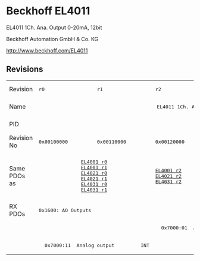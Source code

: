 # Beckhoff EL4011

EL4011 1Ch. Ana. Output 0-20mA, 12bit

Beckhoff Automation GmbH & Co. KG

http://www.beckhoff.com/EL4011

## Revisions
<table>
<tr >
<td>Revision</td>
<td><pre>r0</pre></td>
<td><pre>r1</pre></td>
<td><pre>r2</pre></td>
<td><pre>r3</pre></td>
<td><pre>r4</pre></td>
<td><pre>r5</pre></td>
</tr>
<tr >
<td>Name</td>
<td colspan=6 align="center"><pre>EL4011 1Ch. Ana. Output 0-20mA, 12bit</pre></td>
</tr>
<tr >
<td>PID</td>
<td colspan=6 align="center"><pre>0x0fab3052</pre></td>
</tr>
<tr >
<td>Revision No</td>
<td><pre>0x00100000</pre></td>
<td><pre>0x00110000</pre></td>
<td><pre>0x00120000</pre></td>
<td><pre>0x00130000</pre></td>
<td><pre>0x00140000</pre></td>
<td><pre>0x00150000</pre></td>
</tr>
<tr >
<td>Same PDOs as</td>
<td colspan=2 align="center"><pre><a href="EL4001">EL4001 r0</a><br/><a href="EL4001">EL4001 r1</a><br/><a href="EL4021">EL4021 r0</a><br/><a href="EL4021">EL4021 r1</a><br/><a href="EL4031">EL4031 r0</a><br/><a href="EL4031">EL4031 r1</a></pre></td>
<td><pre><a href="EL4001">EL4001 r2</a><br/><a href="EL4021">EL4021 r2</a><br/><a href="EL4031">EL4031 r2</a></pre></td>
<td colspan=2 align="center"><pre><a href="EL4001">EL4001 r3</a><br/><a href="EL4001">EL4001 r4</a><br/><a href="EL4021">EL4021 r3</a><br/><a href="EL4021">EL4021 r4</a><br/><a href="EL4021">EL4021 r5</a><br/><a href="EL4031">EL4031 r3</a><br/><a href="EL4031">EL4031 r4</a></pre></td>
<td><pre><a href="EL4001">EL4001 r5</a><br/><a href="EL4021">EL4021 r6</a><br/><a href="EL4031">EL4031 r5</a></pre></td>
</tr>
<tr class="rxpdo pdosection">
<td rowspan=3 valign=top>RX PDOs</td>
<td colspan=6 align="left"><pre>0x1600: AO Outputs</pre></td>
<td></td>
</tr>
<tr class="rxpdo">
<td colspan=2 align="left"></td>
<td><pre>  0x7000:01  Analog output         INT</pre></td>
<td colspan=3 align="left"></td>
</tr>
<tr class="rxpdo">
<td colspan=2 align="left"><pre>  0x7000:11  Analog output         INT</pre></td>
<td></td>
<td colspan=3 align="left"><pre>  0x7000:11  Analog output         INT</pre></td>
</tr>
</table>
